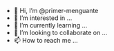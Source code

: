 - 👋 Hi, I’m @primer-menguante
- 👀 I’m interested in ...
- 🌱 I’m currently learning ...
- 💞️ I’m looking to collaborate on ...
- 📫 How to reach me ...

<!---
primer-menguante/primer-menguante is a ✨ special ✨ repository because its `README.md` (this file) appears on your GitHub profile.
You can click the Preview link to take a look at your changes.
--->
